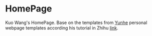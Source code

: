 # HomePage
Kuo Wang's HomePage.
Base on the templates from [Yunhe]("https://github.com/YunheWang/HomePage") personal webpage templates according his tutorial in Zhihu [link](https://www.zhihu.com/question/281476526/answer/1306440617).
